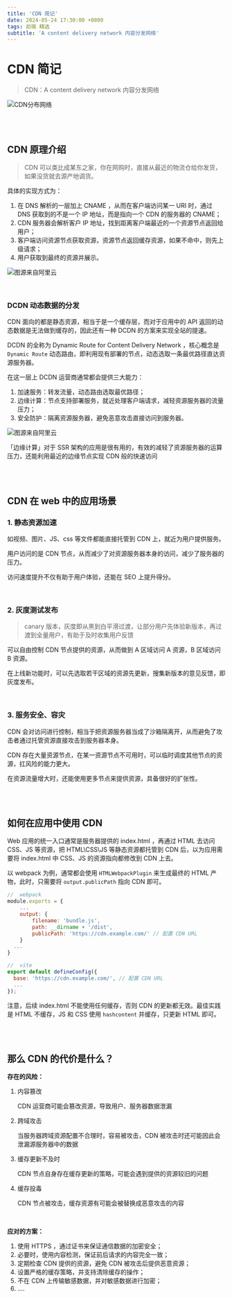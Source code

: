 ```yaml
---
title: 'CDN 简记'
date: 2024-05-24 17:30:00 +0800
tags: 前端 精选
subtitle: 'A content delivery network 内容分发网络'
---
```


# CDN 简记

> CDN：A content delivery network 内容分发网络

![CDN分布网络](https://cf-assets.www.cloudflare.com/slt3lc6tev37/7Dy6rquZDDKSJoeS27Y6xc/4a671b7cc7894a475a94f0140981f5d9/what_is_a_cdn_distributed_server_map.png)

<br/>
<br/>

## CDN 原理介绍

> CDN 可以类比成某东之家，你在网购时，直接从最近的物流仓给你发货，如果没货就去源产地调货。

具体的实现方式为：

1. 在 DNS 解析的一层加上 CNAME ，从而在客户端访问某一 URI 时，通过 DNS 获取到的不是一个 IP 地址，而是指向一个 CDN 的服务器的 CNAME；
2. CDN 服务器会解析客户 IP 地址，找到距离客户端最近的一个资源节点返回给用户；
3. 客户端访问资源节点获取资源，资源节点返回缓存资源，如果不命中，则先上级请求；
4. 用户获取到最终的资源并展示。

![图源来自阿里云](https://help-static-aliyun-doc.aliyuncs.com/assets/img/zh-CN/0988696361/p352419.png)

<br/>

### DCDN 动态数据的分发

CDN 面向的都是静态资源，相当于是一个缓存层，而对于应用中的 API 返回的动态数据是无法做到缓存的，因此还有一种 DCDN 的方案来实现全站的提速。

DCDN 的全称为 Dynamic Route for Content Delivery Network ，核心概念是 `Dynamic Route` 动态路由，即利用现有部署的节点，动态选取一条最优路径直达资源服务器。

在这一层上 DCDN 运营商通常都会提供三大能力：

1. 加速服务：转发流量，动态路由选取最优路径；
2. 边缘计算：节点支持部署服务，就近处理客户端请求，减轻资源服务器的流量压力；
3. 安全防护：隔离资源服务器，避免恶意攻击直接访问到服务器。

![图源来自阿里云](https://help-static-aliyun-doc.aliyuncs.com/assets/img/zh-CN/0883817961/29c121b04bkau.svg)

「边缘计算」对于 SSR 架构的应用是很有用的，有效的减轻了资源服务器的运算压力，还能利用最近的边缘节点实现 CDN 般的快速访问

<br/>
<br/>

## CDN 在 web 中的应用场景

### 1. 静态资源加速

如视频、图片、JS、css 等文件都能直接托管到 CDN 上，就近为用户提供服务。

用户访问的是 CDN 节点，从而减少了对资源服务器本身的访问，减少了服务器的压力。

访问速度提升不仅有助于用户体验，还能在 SEO 上提升得分。

<br/>

### 2. 灰度测试发布

> canary 版本，灰度即从黑到白平滑过渡，让部分用户先体验新版本，再过渡到全量用户，有助于及时收集用户反馈

可以自由控制 CDN 节点提供的资源，从而做到 A 区域访问 A 资源，B 区域访问 B 资源。

在上线新功能时，可以先选取若干区域的资源先更新，搜集新版本的意见反馈，即灰度发布。

<br/>

### 3. 服务安全、容灾

CDN 会对访问进行控制，相当于把资源服务器当成了沙箱隔离开，从而避免了攻击者通过托管资源直接攻击到服务器本身。

CDN 存在大量资源节点，在某一资源节点不可用时，可以临时调度其他节点的资源，扛风险的能力更大。

在资源流量增大时，还能使用更多节点来提供资源，具备很好的扩张性。

<br/>
<br/>

## 如何在应用中使用 CDN

Web 应用的统一入口通常是服务器提供的 index.html ，再通过 HTML 去访问 CSS、JS 等资源，把 HTML\CSS\JS 等静态资源都托管到 CDN 后，以为应用需要将 index.html 中 CSS、JS 的资源指向都修改到 CDN 上去。

以 webpack 为例，通常都会使用 `HTMLWebpackPlugin` 来生成最终的 HTML 产物，此时，只需要将 `output.publicPath` 指向 CDN 即可。

```js
//	webpack
module.exports = {
	...
    output: {
        filename: 'bundle.js',
        path: __dirname + '/dist',
        publicPath: 'https://cdn.example.com/' // 配置 CDN URL
    }
  ...
}

//	vite
export default defineConfig({
  base: 'https://cdn.example.com/', // 配置 CDN URL
  ...
});

```

注意，后续 index.html 不能使用任何缓存，否则 CDN 的更新都无效。最佳实践是 HTML 不缓存，JS 和 CSS 使用 `hashcontent` 并缓存，只更新 HTML 即可。

<br/>
<br/>

## 那么 CDN 的代价是什么？

**存在的风险：**

1. 内容篡改

   CDN 运营商可能会篡改资源，导致用户、服务器数据泄漏

2. 跨域攻击

   当服务器跨域资源配置不合理时，容易被攻击，CDN 被攻击时还可能因此会泄漏源服务器中的数据

3. 缓存更新不及时

   CDN 节点自身存在缓存更新的策略，可能会遇到提供的资源较旧的问题

4. 缓存投毒

   CDN 节点被攻击，缓存资源有可能会被替换成恶意攻击的内容

<br/>

**应对的方案：**

1. 使用 HTTPS ，通过证书来保证通信数据的加密安全；
2. 必要时，使用内容检测，保证前后请求的内容完全一致；
3. 定期检查 CDN 提供的资源，避免 CDN 被攻击后提供恶意资源；
4. 设置严格的缓存策略，并支持清除缓存的操作；
5. 不在 CDN 上传输敏感数据，并对敏感数据进行加密；
6. ....
